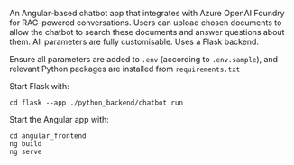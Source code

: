 An Angular-based chatbot app that integrates with Azure OpenAI Foundry for RAG-powered conversations. 
Users can upload chosen documents to allow the chatbot to search these documents and answer questions about them. 
All parameters are fully customisable. Uses a Flask backend.

Ensure all parameters are added to `.env` (according to `.env.sample`), and relevant Python packages are installed from `requirements.txt`

Start Flask with:
```
cd flask --app ./python_backend/chatbot run 
```

Start the Angular app with:
```
cd angular_frontend
ng build
ng serve
```
